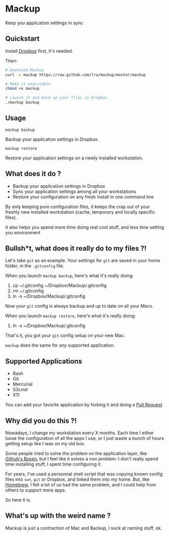 # Mackup

Keep you application settings in sync

## Quickstart

Install [Dropbox](http://www.dropbox.com/) first, it's needed.

Then:
```bash
# Download Mackup
curl -o mackup https://raw.github.com/lra/mackup/master/mackup

# Make it executable
chmod +x mackup

# Launch it and back up your files in Dropbox
./mackup backup
```

## Usage

`mackup backup`

Backup your application settings in Dropbox.

`mackup restore`

Restore your application settings on a newly installed workstation.

## What does it do ?

- Backup your application settings in Dropbox
- Sync your application settings among all your workstations
- Restore your configuration on any fresh install in one command line

By only keeping pure configuration files, it keeps the crap out of your freshly
new installed workstation (cache, temporary and locally specific files).

It also helps you spend more time doing real cool stuff, and less time setting
you environment

## Bullsh*t, what does it really do to my files ?!

Let's take `git` as an example. Your settings for `git` are saved in your home
folder, in the `.gitconfig` file.

When you launch `mackup backup`, here's what it's really doing:
1. cp ~/.gitconfig ~/Dropbox/Mackup/.gitconfig
1. rm ~/.gitconfig
1. ln -s ~/Dropbox/Mackup/.gitconfig

Now your `git` config is always backup and up to date on all your Macs.

When you launch `mackup restore`, here's what it's really doing:
1. ln -s ~/Dropbox/Mackup/.gitconfig

That's it, you got your `git` config setup on your new Mac.

`mackup` does the same for any supported application.

## Supported Applications

  - Bash
  - Git
  - Mercurial
  - S3cmd
  - X11

You can add your favorite application by forking it and doing a
[Pull Request](https://help.github.com/articles/using-pull-requests)

## Why did you do this ?!

Nowadays, I change my workstation every X months. Each time I either loose the
configuration of all the apps I use, or I just waste a bunch of hours getting
setup like I was on my old box.

Some people tried to solve the problem on the application layer, like [Github's
Boxen](http://boxen.github.com/), but I feel like it solves a non problem: I
don't really spend time installing stuff, I spent time configuring it.

For years, I've used a personnal shell script that was copying known config
files into `svn`, `git` or Dropbox, and linked them into my home. But, like
[Homebrew](http://mxcl.github.io/homebrew/), I felt a lot of us had the same
problem, and I could help from others to support more apps.

So here it is.

## What's up with the weird name ?

Mackup is just a contraction of Mac and Backup, I suck at naming stuff, ok.

